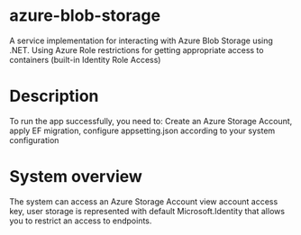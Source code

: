 # azure-blob-storage
A service implementation for interacting with Azure Blob Storage using .NET. Using Azure Role restrictions for getting appropriate access to containers (built-in Identity Role Access)

# Description
To run the app successfully, you need to: Create an Azure Storage Account, apply EF migration, configure appsetting.json according to your system configuration

# System overview
The system can access an Azure Storage Account view account access key, user storage is represented with default Microsoft.Identity that allows you to restrict an access to endpoints.
